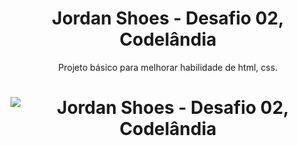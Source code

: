 <h1 align="center">Jordan Shoes - Desafio 02, Codelândia</h1>
<p align="center">Projeto básico para melhorar habilidade de html, css.</p>
<h1 align="center">
  <img alt="Jordan Shoes - Desafio 02, Codelândia" src="./jordanshoes.jpg" />
</h1>
